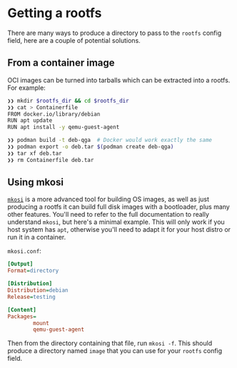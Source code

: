 # Getting a rootfs

There are many ways to produce a directory to pass to the `rootfs` config field,
here are a couple of potential solutions.

## From a container image

OCI images can be turned into tarballs which can be extracted into a rootfs. For
example:

```sh
❯❯ mkdir $rootfs_dir && cd $rootfs_dir
❯❯ cat > Containerfile
FROM docker.io/library/debian
RUN apt update
RUN apt install -y qemu-guest-agent

❯❯ podman build -t deb-qga  # Docker would work exactly the same
❯❯ podman export -o deb.tar $(podman create deb-qga)
❯❯ tar xf deb.tar
❯❯ rm Containerfile deb.tar
```

## Using mkosi

[`mkosi`](https://github.com/systemd/mkosi) is a more advanced tool for building
OS images, as well as just producing a rootfs it can build full disk images with
a bootloader, plus many other features. You'll need to refer to the full
documentation to really understand `mkosi`, but here's a minimal example. This
will only work if you host system has `apt`, otherwise you'll need to adapt it
for your host distro or run it in a container.

`mkosi.conf`:

```ini
[Output]
Format=directory

[Distribution]
Distribution=debian
Release=testing

[Content]
Packages=
        mount
        qemu-guest-agent
```

Then from the directory containing that file, run `mkosi -f`. This should
produce a directory named `image` that you can use for your `rootfs` config
field.